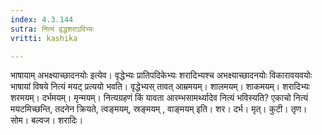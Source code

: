 ```yaml
---
index: 4.3.144
sutra: नित्यं वृद्धशराऽदिभ्यः
vritti: kashika

---
```

भाषायाम् अभक्ष्याच्छादनयोः इत्येव। वृद्धेभ्यः प्रातिपदिकेभ्यः शरादिभ्यश्च अभक्ष्याच्छादनयोः विकारावयवयोः भाषायां विषये नित्यं मयट् प्रत्ययो भवति। वृद्धेभ्यस् तावत् आम्रमयम्। शालमयम्। शाकमयम्। शरादिभ्यः शरमयम्। दर्भमयम्। मृन्मयम्। नित्यग्रहणं किं यावता आरम्भसामर्थ्यादेव नित्यं भविस्यति? एकाचो नित्यं मयटमिच्छन्ति, तदनेन क्रियते, त्वङ्मयम्, स्रङ्मयम् , वाङ्मयम् इति। शर। दर्भ। मृत्। कुटी। तृण। सोम। बल्वज। शरादिः।
